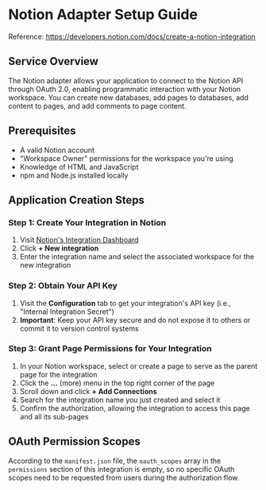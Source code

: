 # Notion Adapter Setup Guide

Reference: https://developers.notion.com/docs/create-a-notion-integration

## Service Overview
The Notion adapter allows your application to connect to the Notion API through OAuth 2.0, enabling programmatic interaction with your Notion workspace. You can create new databases, add pages to databases, add content to pages, and add comments to page content.

## Prerequisites
- A valid Notion account
- "Workspace Owner" permissions for the workspace you're using
- Knowledge of HTML and JavaScript
- npm and Node.js installed locally

## Application Creation Steps

### Step 1: Create Your Integration in Notion
1. Visit [Notion's Integration Dashboard](https://www.notion.com/my-integrations)
2. Click **+ New integration**
3. Enter the integration name and select the associated workspace for the new integration

### Step 2: Obtain Your API Key
1. Visit the **Configuration** tab to get your integration's API key (i.e., "Internal Integration Secret")
2. **Important**: Keep your API key secure and do not expose it to others or commit it to version control systems

### Step 3: Grant Page Permissions for Your Integration
1. In your Notion workspace, select or create a page to serve as the parent page for the integration
2. Click the **...** (more) menu in the top right corner of the page
3. Scroll down and click **+ Add Connections**
4. Search for the integration name you just created and select it
5. Confirm the authorization, allowing the integration to access this page and all its sub-pages

## OAuth Permission Scopes
According to the `manifest.json` file, the `oauth_scopes` array in the `permissions` section of this integration is empty, so no specific OAuth scopes need to be requested from users during the authorization flow.
